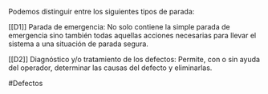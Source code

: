 Podemos distinguir entre los siguientes tipos de parada:

[[D1]] Parada de emergencia: No solo contiene la simple parada de emergencia sino también todas aquellas acciones necesarias para llevar el sistema a una situación de parada segura.

[[D2]] Diagnóstico y/o tratamiento de los defectos: Permite, con o sin ayuda del operador, determinar las causas del defecto y eliminarlas.

#Defectos